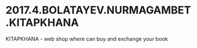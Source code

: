 # 2017.4.BOLATAYEV.NURMAGAMBET.KITAPKHANA
KITAPKHANA - web shop where can buy and exchange your book
